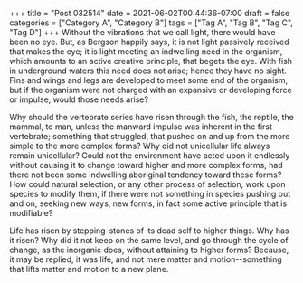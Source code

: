+++
title = "Post 032514"
date = 2021-06-02T00:44:36-07:00
draft = false
categories = ["Category A", "Category B"]
tags = ["Tag A", "Tag B", "Tag C", "Tag D"]
+++
Without the vibrations that we call light, there would have been no eye. But, as Bergson happily says, it is not light passively received that makes the eye; it is light meeting an indwelling need in the organism, which amounts to an active creative principle, that begets the eye. With fish in underground waters this need does not arise; hence they have no sight. Fins and wings and legs are developed to meet some end of the organism, but if the organism were not charged with an expansive or developing force or impulse, would those needs arise?

Why should the vertebrate series have risen through the fish, the reptile, the mammal, to man, unless the manward impulse was inherent in the first vertebrate; something that struggled, that pushed on and up from the more simple to the more complex forms? Why did not unicellular life always remain unicellular? Could not the environment have acted upon it endlessly without causing it to change toward higher and more complex forms, had there not been some indwelling aboriginal tendency toward these forms? How could natural selection, or any other process of selection, work upon species to modify them, if there were not something in species pushing out and on, seeking new ways, new forms, in fact some active principle that is modifiable?

Life has risen by stepping-stones of its dead self to higher things. Why has it risen? Why did it not keep on the same level, and go through the cycle of change, as the inorganic does, without attaining to higher forms? Because, it may be replied, it was life, and not mere matter and motion--something that lifts matter and motion to a new plane.
